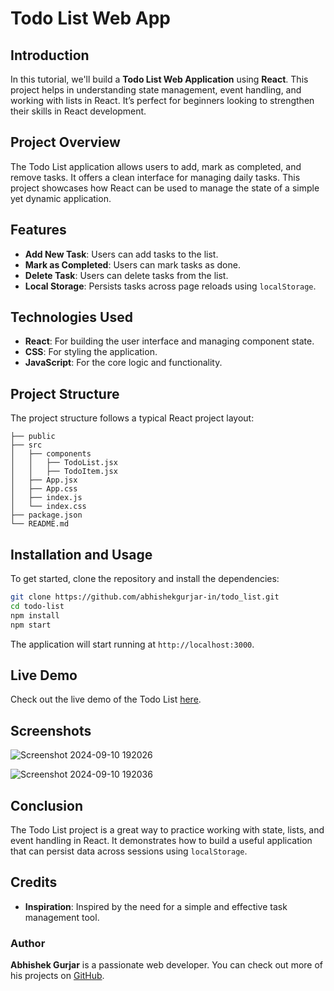 # Todo List Web App
## Introduction

In this tutorial, we'll build a **Todo List Web Application** using **React**. This project helps in understanding state management, event handling, and working with lists in React. It’s perfect for beginners looking to strengthen their skills in React development.

## Project Overview

The Todo List application allows users to add, mark as completed, and remove tasks. It offers a clean interface for managing daily tasks. This project showcases how React can be used to manage the state of a simple yet dynamic application.

## Features

- **Add New Task**: Users can add tasks to the list.
- **Mark as Completed**: Users can mark tasks as done.
- **Delete Task**: Users can delete tasks from the list.
- **Local Storage**: Persists tasks across page reloads using `localStorage`.

## Technologies Used

- **React**: For building the user interface and managing component state.
- **CSS**: For styling the application.
- **JavaScript**: For the core logic and functionality.

## Project Structure

The project structure follows a typical React project layout:

```
├── public
├── src
│   ├── components
│   │   ├── TodoList.jsx
│   │   ├── TodoItem.jsx
│   ├── App.jsx
│   ├── App.css
│   ├── index.js
│   └── index.css
├── package.json
└── README.md
```


## Installation and Usage

To get started, clone the repository and install the dependencies:

```bash
git clone https://github.com/abhishekgurjar-in/todo_list.git
cd todo-list
npm install
npm start
```

The application will start running at `http://localhost:3000`.



## Live Demo

Check out the live demo of the Todo List [here](https://todo-list-web-in.netlify.app/).

## Screenshots

![Screenshot 2024-09-10 192026](https://github.com/user-attachments/assets/9aa49a51-2330-4e5b-a7fa-df5de452001a)

![Screenshot 2024-09-10 192036](https://github.com/user-attachments/assets/cd62c5dc-a752-47c7-8332-ac409ecd6523)


## Conclusion

The Todo List project is a great way to practice working with state, lists, and event handling in React. It demonstrates how to build a useful application that can persist data across sessions using `localStorage`.

## Credits

- **Inspiration**: Inspired by the need for a simple and effective task management tool.

### Author

**Abhishek Gurjar** is a passionate web developer. You can check out more of his projects on [GitHub](https://github.com/abhishekgurjar-in).

